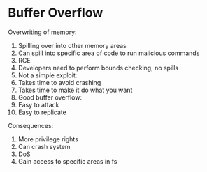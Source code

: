 # Buffer Overflow

Overwriting of memory:
1. Spilling over into other memory areas
1. Can spill into specific area of code to run malicious commands
1. RCE
1. Developers need to perform bounds checking, no spills
1. Not a simple exploit:
 1. Takes time to avoid crashing
 1. Takes time to make it do what you want
1. Good buffer overflow:
 1. Easy to attack
 1. Easy to replicate

Consequences:
1. More privilege rights
1. Can crash system
 1. DoS
1. Gain access to specific areas in fs
